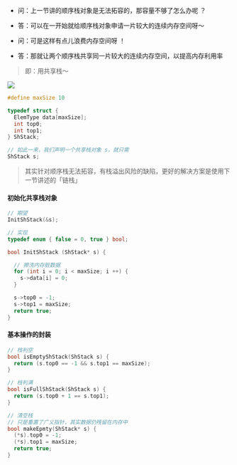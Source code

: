 - 问：上一节讲的顺序栈对象是无法拓容的，那容量不够了怎么办呢 ？

- 答：可以在一开始就给顺序栈对象申请一片较大的连续内存空间呀～

- 问：可是这样有点儿浪费内存空间呀 ！

- 答：那就让两个顺序栈共享同一片较大的连续内存空间，以提高内存利用率

> 即：用共享栈～

<img src="https://gitee.com/pj-l/imgs-1/raw/master/screenShot/image-20211012211920672.png"></img>

```c
#define maxSize 10

typedef struct {
  ElemType data[maxSize];
  int top0;
  int top1;
} ShStack;
```
```c
// 如此一来，我们声明一个共享栈对象 s，就只需
ShStack s;
```

> 其实针对顺序栈无法拓容，有栈溢出风险的缺陷，更好的解决方案是使用下一节讲述的「链栈」

#### 初始化共享栈对象

```c
// 期望
InitShStack(&s);
```
```c
// 实现
typedef enum { false = 0, true } bool;

bool InitShStack (ShStack* s) {

  // 擦洗内存脏数据
  for (int i = 0; i < maxSize; i ++) {
    s->data[i] = 0;
  }

  s->top0 = -1;
  s->top1 = maxSize;
  return true;
}
```

#### 基本操作的封装

```c
// 栈判空
bool isEmptyShStack(ShStack s) {
  return (s.top0 == -1 && s.top1 == maxSize);
}

// 栈判满
bool isFullShStack(ShStack s) {
  return (s.top0 + 1 == s.top1);
}
```

```c
// 清空栈
// 只是重置了广义指针，其实数据仍残留在内存中
bool makeEpmty(ShStack* s) {
  (*s).top0 = -1;
  (*s).top1 = maxSize;
  return true;
}
```
